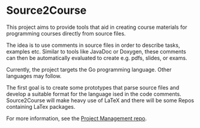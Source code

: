 # Source2Course

This project aims to provide tools that aid in creating course materials for
programming courses directly from source files.

The idea is to use comments in source files in order to describe tasks, examples etc.
Similar to tools like JavaDoc or Doxygen, these comments can then be automatically
evaluated to create e.g. pdfs, slides, or exams.

Currently, the project targets the Go programming language.
Other languages may follow.

The first goal is to create some prototypes that parse source files and develop
a suitable format for the language ised in the code comments.
Source2Course will make heavy use of LaTeX and there will be some Repos containing
LaTex packages.

For more information, see the [Project Management repo](https://github.com/src2crs/pm).
